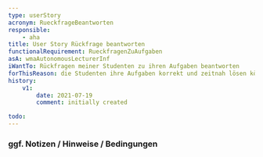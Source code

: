 ```yaml
---
type: userStory
acronym: RueckfrageBeantworten
responsible:
    - aha
title: User Story Rückfrage beantworten
functionalRequirement: RueckfragenZuAufgaben
asA: wmaAutonomousLecturerInf 
iWantTo: Rückfragen meiner Studenten zu ihren Aufgaben beantworten
forThisReason: die Studenten ihre Aufgaben korrekt und zeitnah lösen können.
history:
    v1:
        date: 2021-07-19
        comment: initially created

todo:
---
```


### ggf. Notizen / Hinweise / Bedingungen